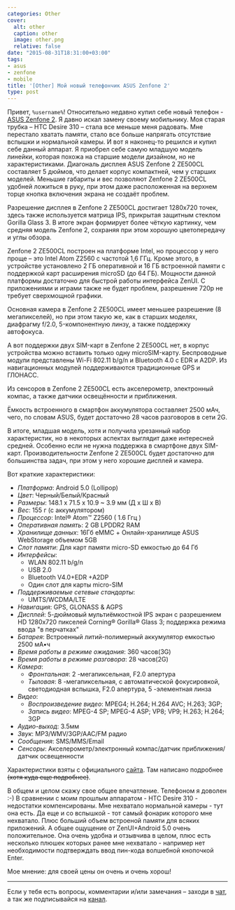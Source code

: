 ```yaml
---
categories: Other
cover:
  alt: other
  caption: other
  image: other.png
  relative: false
date: "2015-08-31T18:31:00+03:00"
tags:
- asus
- zenfone
- mobile
title: '[Other] Мой новый телефончик ASUS Zenfone 2'
type: post
---
```


Привет, `%username%`! Относительно недавно купил себе новый телефон - [ASUS Zenfone 2](https://market.yandex.ru/product/12176348). Я давно искал замену своему мобильнику. Моя старая трубка – HTC Desire 310 – стала все меньше меня радовать. Мне перестало хватать памяти, стало все больше напрягать отсутствие вспышки и нормальной камеры. И вот я наконец-то решился и купил себе данный аппарат. Я приобрел себе самую младшую модель линейки, которая похожа на старшие модели дизайном, но не характеристиками. Диагональ дисплея ASUS Zenfone 2 ZE500CL составляет 5 дюймов, что делает корпус компактней, чем у старших моделей. Меньшие габариты и вес позволяют Zenfone 2 ZE500CL удобней ложиться в руку, при этом даже расположенная на верхнем торце кнопка включения экрана не создаёт проблем.  

Разрешение дисплея в Zenfone 2 ZE500CL достигает 1280х720 точек, здесь также используется матрица IPS, прикрытая защитным стеклом Gorilla Glass 3. В итоге экран формирует более чёткую картинку, чем средняя модель Zenfone 2, сохраняя при этом хорошую цветопередачу и углы обзора.

Zenfone 2 ZE500CL построен на платформе Intel, но процессор у него проще – это Intel Atom Z2560 с частотой 1,6 ГГц. Кроме этого, в устройстве установлено 2 ГБ оперативной и 16 ГБ встроенной памяти с поддержкой карт расширения microSD (до 64 ГБ). Мощности данной платформы достаточно для быстрой работы интерфейса ZenUI. С приложениями и играми также не будет проблем, разрешение 720р не требует сверхмощной графики.  

Основная камера в Zenfone 2 ZE500CL имеет меньшее разрешение (8 мегапикселей), но при этом такую же, как в старших моделях, диафрагму f/2.0, 5-компонентную линзу, а также поддержку автофокуса.

А вот поддержки двух SIM-карт в Zenfone 2 ZE500CL нет, в корпус устройства можно вставить только одну microSIM-карту. Беспроводные модули представлены Wi-Fi 802.11 b/g/n и Bluetooth 4.0 с EDR и A2DP. Из навигационных модулей поддерживаются традиционные GPS и ГЛОНАСС.

Из сенсоров в Zenfone 2 ZE500CL есть акселерометр, электронный компас, а также датчики освещённости и приближения.

Ёмкость встроенного в смартфон аккумулятора составляет 2500 мАч, чего, по словам ASUS, будет достаточно 28 часов разговоров в сети 2G.

В итоге, младшая модель, хотя и получила урезанный набор характеристик, но в некоторых аспектах выглядит даже интересней средней. Особенно если не нужна поддержка в смартфоне двух SIM-карт. Производительности Zenfone 2 ZE500CL будет достаточно для большинства задач, при этом у него хорошие дисплей и камера.

Вот краткие характеристики:

- *Платформа*: Android 5.0 (Lollipop)  
- *Цвет*: Черный/Белый/Красный  
- *Размеры*: 148.1 x 71.5 x 10.9 \~ 3.9 мм (Д x Ш x В)  
- *Вес*: 155 г (с аккумулятором)  
- *Процессор*: Intel® Atom™ Z2560 ( 1.6 Ггц )  
- *Оперативная память*: 2 GB LPDDR2 RAM  
- *Хранилище данных*: 16Гб eMMC + Онлайн-хранилище ASUS WebStorage объемом 5GB  
- *Слот памяти*: Для карт памяти micro-SD емкостью до 64 Гб  
- *Интерфейсы*:
  - WLAN 802.11 b/g/n  
  - USB 2.0  
  - Bluetooth V4.0+EDR +A2DP  
  - Один слот для карты micro-SIM  
- *Поддерживаемые сетевые стандарты*:  
  - UMTS/WCDMA/LTE  
- *Навигация*: GPS, GLONASS & AGPS  
- *Дисплей*: 5-дюймовый мультиёмкостной IPS экран с разрешением HD 1280x720 пикселей Corning® Gorilla® Glass 3; поддержка режима ввода "в перчатках"  
- *Батарея*: Встроенный литий-полимерный аккумулятор емкостью 2500 мА•ч  
- *Время работы в режиме ожидания*: 360 часов(3G)  
- *Время работы в режиме разговора*: 28 часов(2G)  
- *Камера*:  
  - *Фронтальная*: 2 -мегапиксельная, F2.0 апертура  
  - *Тыловая*: 8 -мегапиксельная, с автоматической фокусировкой, светодиодная вспышка, F2.0 апертура, 5 -элементная линза  
- *Видео*:  
  - *Воспроизведение видео*: MPEG4; H.264; H.264 AVC; H.263; 3GP;  
  - *Запись видео*: MPEG-4 SP; MPEG-4 ASP; VP8; VP9; H.263; H.264; 3GP  
- *Аудио-выход*: 3.5мм  
- *Звук*: MP3/WMV/3GP/AAC/FM радио  
- *Сообщения*: SMS/MMS/Email  
- *Сенсоры*: Акселерометр/электронный компас/датчик приближения/датчик освещенности

Характеристики взяты с официального [сайта](https://www.asus.com/ru/Phone/ZenFone_2_ZE500CL/specifications/). Там написано подробнее ~~(хотя куда еще подробнее)~~.

В общем и целом скажу свое общее впечатление. Телефоном я доволен :-) В сравнении с моим прошлым аппаратом - HTC Desire 310 - недостатки компенсированы. Мне нехватало нормальной камеры - тут она есть. Да еще и со вспышкой - тот самый фонарик которого мне нехватало. Плюс больший объем встроеной памяти для всяких приложений. А общее ощущение от ZenUI+Android 5.0 очень положительное. Она очень удобна и отзывчива в целом, плюс есть несколько плюшек которых ранее мне нехватало - например нет необходимости подтверждать ввод пин-кода волшебной кнопочкой Enter.

Мое мнение: для своей цены он очень и очень хорош!

---
Если у тебя есть вопросы, комментарии и/или замечания – заходи в [чат](https://ttttt.me/jtprogru_chat), а так же подписывайся на [канал](https://ttttt.me/jtprogru_channel).
